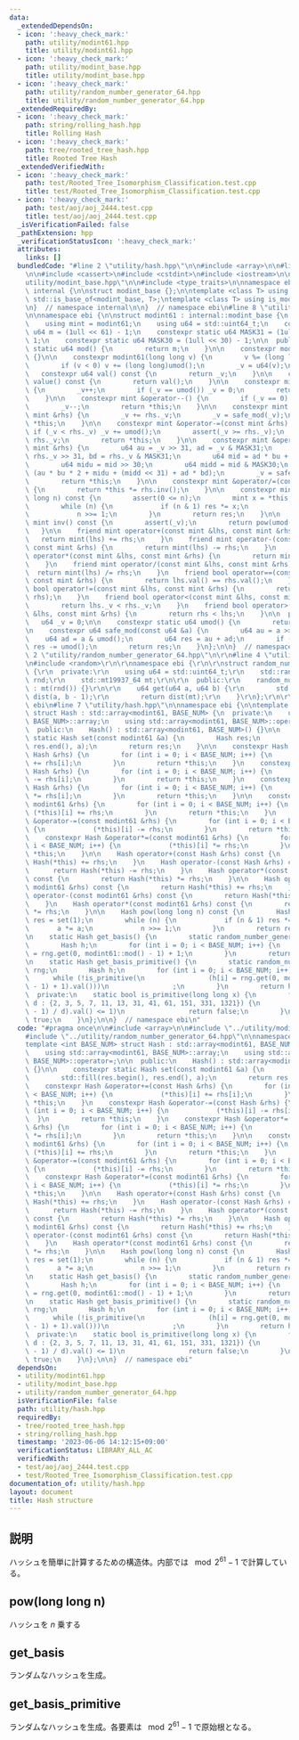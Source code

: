 ```yaml
---
data:
  _extendedDependsOn:
  - icon: ':heavy_check_mark:'
    path: utility/modint61.hpp
    title: utility/modint61.hpp
  - icon: ':heavy_check_mark:'
    path: utility/modint_base.hpp
    title: utility/modint_base.hpp
  - icon: ':heavy_check_mark:'
    path: utility/random_number_generator_64.hpp
    title: utility/random_number_generator_64.hpp
  _extendedRequiredBy:
  - icon: ':heavy_check_mark:'
    path: string/rolling_hash.hpp
    title: Rolling Hash
  - icon: ':heavy_check_mark:'
    path: tree/rooted_tree_hash.hpp
    title: Rooted Tree Hash
  _extendedVerifiedWith:
  - icon: ':heavy_check_mark:'
    path: test/Rooted_Tree_Isomorphism_Classification.test.cpp
    title: test/Rooted_Tree_Isomorphism_Classification.test.cpp
  - icon: ':heavy_check_mark:'
    path: test/aoj/aoj_2444.test.cpp
    title: test/aoj/aoj_2444.test.cpp
  _isVerificationFailed: false
  _pathExtension: hpp
  _verificationStatusIcon: ':heavy_check_mark:'
  attributes:
    links: []
  bundledCode: "#line 2 \"utility/hash.hpp\"\n\n#include <array>\n\n#line 2 \"utility/modint61.hpp\"\
    \n\n#include <cassert>\n#include <cstdint>\n#include <iostream>\n\n#line 2 \"\
    utility/modint_base.hpp\"\n\n#include <type_traits>\n\nnamespace ebi {\n\nnamespace\
    \ internal {\n\nstruct modint_base {};\n\ntemplate <class T> using is_modint =\
    \ std::is_base_of<modint_base, T>;\ntemplate <class T> using is_modint_t = std::enable_if_t<is_modint<T>::value>;\n\
    \n}  // namespace internal\n\n}  // namespace ebi\n#line 8 \"utility/modint61.hpp\"\
    \n\nnamespace ebi {\n\nstruct modint61 : internal::modint_base {\n  private:\n\
    \    using mint = modint61;\n    using u64 = std::uint64_t;\n    constexpr static\
    \ u64 m = (1ull << 61) - 1;\n    constexpr static u64 MASK31 = (1ull << 31) -\
    \ 1;\n    constexpr static u64 MASK30 = (1ull << 30) - 1;\n\n  public:\n    constexpr\
    \ static u64 mod() {\n        return m;\n    }\n\n    constexpr modint61() : _v(0)\
    \ {}\n\n    constexpr modint61(long long v) {\n        v %= (long long)umod();\n\
    \        if (v < 0) v += (long long)umod();\n        _v = u64(v);\n    }\n\n \
    \   constexpr u64 val() const {\n        return _v;\n    }\n\n    constexpr u64\
    \ value() const {\n        return val();\n    }\n\n    constexpr mint &operator++()\
    \ {\n        _v++;\n        if (_v == umod()) _v = 0;\n        return *this;\n\
    \    }\n\n    constexpr mint &operator--() {\n        if (_v == 0) _v = umod();\n\
    \        _v--;\n        return *this;\n    }\n\n    constexpr mint &operator+=(const\
    \ mint &rhs) {\n        _v += rhs._v;\n        _v = safe_mod(_v);\n        return\
    \ *this;\n    }\n\n    constexpr mint &operator-=(const mint &rhs) {\n       \
    \ if (_v < rhs._v) _v += umod();\n        assert(_v >= rhs._v);\n        _v -=\
    \ rhs._v;\n        return *this;\n    }\n\n    constexpr mint &operator*=(const\
    \ mint &rhs) {\n        u64 au = _v >> 31, ad = _v & MASK31;\n        u64 bu =\
    \ rhs._v >> 31, bd = rhs._v & MASK31;\n        u64 mid = ad * bu + au * bd;\n\
    \        u64 midu = mid >> 30;\n        u64 midd = mid & MASK30;\n        _v =\
    \ (au * bu * 2 + midu + (midd << 31) + ad * bd);\n        _v = safe_mod(_v);\n\
    \        return *this;\n    }\n\n    constexpr mint &operator/=(const mint &rhs)\
    \ {\n        return *this *= rhs.inv();\n    }\n\n    constexpr mint pow(long\
    \ long n) const {\n        assert(0 <= n);\n        mint x = *this, res = 1;\n\
    \        while (n) {\n            if (n & 1) res *= x;\n            x *= x;\n\
    \            n >>= 1;\n        }\n        return res;\n    }\n\n    constexpr\
    \ mint inv() const {\n        assert(_v);\n        return pow(umod() - 2);\n \
    \   }\n\n    friend mint operator+(const mint &lhs, const mint &rhs) {\n     \
    \   return mint(lhs) += rhs;\n    }\n    friend mint operator-(const mint &lhs,\
    \ const mint &rhs) {\n        return mint(lhs) -= rhs;\n    }\n    friend mint\
    \ operator*(const mint &lhs, const mint &rhs) {\n        return mint(lhs) *= rhs;\n\
    \    }\n    friend mint operator/(const mint &lhs, const mint &rhs) {\n      \
    \  return mint(lhs) /= rhs;\n    }\n    friend bool operator==(const mint &lhs,\
    \ const mint &rhs) {\n        return lhs.val() == rhs.val();\n    }\n    friend\
    \ bool operator!=(const mint &lhs, const mint &rhs) {\n        return !(lhs ==\
    \ rhs);\n    }\n    friend bool operator<(const mint &lhs, const mint &rhs) {\n\
    \        return lhs._v < rhs._v;\n    }\n    friend bool operator>(const mint\
    \ &lhs, const mint &rhs) {\n        return rhs < lhs;\n    }\n\n  private:\n \
    \   u64 _v = 0;\n\n    constexpr static u64 umod() {\n        return m;\n    }\n\
    \n    constexpr u64 safe_mod(const u64 &a) {\n        u64 au = a >> 61;\n    \
    \    u64 ad = a & umod();\n        u64 res = au + ad;\n        if (res >= umod())\
    \ res -= umod();\n        return res;\n    }\n};\n\n}  // namespace ebi\n#line\
    \ 2 \"utility/random_number_generator_64.hpp\"\n\r\n#line 4 \"utility/random_number_generator_64.hpp\"\
    \n#include <random>\r\n\r\nnamespace ebi {\r\n\r\nstruct random_number_generator_64\
    \ {\r\n  private:\r\n    using u64 = std::uint64_t;\r\n    std::random_device\
    \ rnd;\r\n    std::mt19937_64 mt;\r\n\r\n  public:\r\n    random_number_generator_64()\
    \ : mt(rnd()) {}\r\n\r\n    u64 get(u64 a, u64 b) {\r\n        std::uniform_int_distribution<u64>\
    \ dist(a, b - 1);\r\n        return dist(mt);\r\n    }\r\n};\r\n\r\n}  // namespace\
    \ ebi\n#line 7 \"utility/hash.hpp\"\n\nnamespace ebi {\n\ntemplate <int BASE_NUM>\
    \ struct Hash : std::array<modint61, BASE_NUM> {\n  private:\n    using std::array<modint61,\
    \ BASE_NUM>::array;\n    using std::array<modint61, BASE_NUM>::operator=;\n\n\
    \  public:\n    Hash() : std::array<modint61, BASE_NUM>() {}\n\n    constexpr\
    \ static Hash set(const modint61 &a) {\n        Hash res;\n        std::fill(res.begin(),\
    \ res.end(), a);\n        return res;\n    }\n\n    constexpr Hash &operator+=(const\
    \ Hash &rhs) {\n        for (int i = 0; i < BASE_NUM; i++) {\n            (*this)[i]\
    \ += rhs[i];\n        }\n        return *this;\n    }\n    constexpr Hash &operator-=(const\
    \ Hash &rhs) {\n        for (int i = 0; i < BASE_NUM; i++) {\n            (*this)[i]\
    \ -= rhs[i];\n        }\n        return *this;\n    }\n    constexpr Hash &operator*=(const\
    \ Hash &rhs) {\n        for (int i = 0; i < BASE_NUM; i++) {\n            (*this)[i]\
    \ *= rhs[i];\n        }\n        return *this;\n    }\n\n    constexpr Hash &operator+=(const\
    \ modint61 &rhs) {\n        for (int i = 0; i < BASE_NUM; i++) {\n           \
    \ (*this)[i] += rhs;\n        }\n        return *this;\n    }\n    constexpr Hash\
    \ &operator-=(const modint61 &rhs) {\n        for (int i = 0; i < BASE_NUM; i++)\
    \ {\n            (*this)[i] -= rhs;\n        }\n        return *this;\n    }\n\
    \    constexpr Hash &operator*=(const modint61 &rhs) {\n        for (int i = 0;\
    \ i < BASE_NUM; i++) {\n            (*this)[i] *= rhs;\n        }\n        return\
    \ *this;\n    }\n\n    Hash operator+(const Hash &rhs) const {\n        return\
    \ Hash(*this) += rhs;\n    }\n    Hash operator-(const Hash &rhs) const {\n  \
    \      return Hash(*this) -= rhs;\n    }\n    Hash operator*(const Hash &rhs)\
    \ const {\n        return Hash(*this) *= rhs;\n    }\n\n    Hash operator+(const\
    \ modint61 &rhs) const {\n        return Hash(*this) += rhs;\n    }\n    Hash\
    \ operator-(const modint61 &rhs) const {\n        return Hash(*this) -= rhs;\n\
    \    }\n    Hash operator*(const modint61 &rhs) const {\n        return Hash(*this)\
    \ *= rhs;\n    }\n\n    Hash pow(long long n) const {\n        Hash a = *this,\
    \ res = set(1);\n        while (n) {\n            if (n & 1) res *= a;\n     \
    \       a *= a;\n            n >>= 1;\n        }\n        return res;\n    }\n\
    \n    static Hash get_basis() {\n        static random_number_generator_64 rng;\n\
    \        Hash h;\n        for (int i = 0; i < BASE_NUM; i++) {\n            h[i]\
    \ = rng.get(0, modint61::mod() - 1) + 1;\n        }\n        return h;\n    }\n\
    \n    static Hash get_basis_primitive() {\n        static random_number_generator_64\
    \ rng;\n        Hash h;\n        for (int i = 0; i < BASE_NUM; i++) {\n      \
    \      while (!is_primitive(\n                (h[i] = rng.get(0, modint61::mod()\
    \ - 1) + 1).val()))\n                ;\n        }\n        return h;\n    }\n\n\
    \  private:\n    static bool is_primitive(long long x) {\n        for (long long\
    \ d : {2, 3, 5, 7, 11, 13, 31, 41, 61, 151, 331, 1321}) {\n            if (modint61(x).pow((modint61::mod()\
    \ - 1) / d).val() <= 1)\n                return false;\n        }\n        return\
    \ true;\n    }\n};\n\n}  // namespace ebi\n"
  code: "#pragma once\n\n#include <array>\n\n#include \"../utility/modint61.hpp\"\n\
    #include \"../utility/random_number_generator_64.hpp\"\n\nnamespace ebi {\n\n\
    template <int BASE_NUM> struct Hash : std::array<modint61, BASE_NUM> {\n  private:\n\
    \    using std::array<modint61, BASE_NUM>::array;\n    using std::array<modint61,\
    \ BASE_NUM>::operator=;\n\n  public:\n    Hash() : std::array<modint61, BASE_NUM>()\
    \ {}\n\n    constexpr static Hash set(const modint61 &a) {\n        Hash res;\n\
    \        std::fill(res.begin(), res.end(), a);\n        return res;\n    }\n\n\
    \    constexpr Hash &operator+=(const Hash &rhs) {\n        for (int i = 0; i\
    \ < BASE_NUM; i++) {\n            (*this)[i] += rhs[i];\n        }\n        return\
    \ *this;\n    }\n    constexpr Hash &operator-=(const Hash &rhs) {\n        for\
    \ (int i = 0; i < BASE_NUM; i++) {\n            (*this)[i] -= rhs[i];\n      \
    \  }\n        return *this;\n    }\n    constexpr Hash &operator*=(const Hash\
    \ &rhs) {\n        for (int i = 0; i < BASE_NUM; i++) {\n            (*this)[i]\
    \ *= rhs[i];\n        }\n        return *this;\n    }\n\n    constexpr Hash &operator+=(const\
    \ modint61 &rhs) {\n        for (int i = 0; i < BASE_NUM; i++) {\n           \
    \ (*this)[i] += rhs;\n        }\n        return *this;\n    }\n    constexpr Hash\
    \ &operator-=(const modint61 &rhs) {\n        for (int i = 0; i < BASE_NUM; i++)\
    \ {\n            (*this)[i] -= rhs;\n        }\n        return *this;\n    }\n\
    \    constexpr Hash &operator*=(const modint61 &rhs) {\n        for (int i = 0;\
    \ i < BASE_NUM; i++) {\n            (*this)[i] *= rhs;\n        }\n        return\
    \ *this;\n    }\n\n    Hash operator+(const Hash &rhs) const {\n        return\
    \ Hash(*this) += rhs;\n    }\n    Hash operator-(const Hash &rhs) const {\n  \
    \      return Hash(*this) -= rhs;\n    }\n    Hash operator*(const Hash &rhs)\
    \ const {\n        return Hash(*this) *= rhs;\n    }\n\n    Hash operator+(const\
    \ modint61 &rhs) const {\n        return Hash(*this) += rhs;\n    }\n    Hash\
    \ operator-(const modint61 &rhs) const {\n        return Hash(*this) -= rhs;\n\
    \    }\n    Hash operator*(const modint61 &rhs) const {\n        return Hash(*this)\
    \ *= rhs;\n    }\n\n    Hash pow(long long n) const {\n        Hash a = *this,\
    \ res = set(1);\n        while (n) {\n            if (n & 1) res *= a;\n     \
    \       a *= a;\n            n >>= 1;\n        }\n        return res;\n    }\n\
    \n    static Hash get_basis() {\n        static random_number_generator_64 rng;\n\
    \        Hash h;\n        for (int i = 0; i < BASE_NUM; i++) {\n            h[i]\
    \ = rng.get(0, modint61::mod() - 1) + 1;\n        }\n        return h;\n    }\n\
    \n    static Hash get_basis_primitive() {\n        static random_number_generator_64\
    \ rng;\n        Hash h;\n        for (int i = 0; i < BASE_NUM; i++) {\n      \
    \      while (!is_primitive(\n                (h[i] = rng.get(0, modint61::mod()\
    \ - 1) + 1).val()))\n                ;\n        }\n        return h;\n    }\n\n\
    \  private:\n    static bool is_primitive(long long x) {\n        for (long long\
    \ d : {2, 3, 5, 7, 11, 13, 31, 41, 61, 151, 331, 1321}) {\n            if (modint61(x).pow((modint61::mod()\
    \ - 1) / d).val() <= 1)\n                return false;\n        }\n        return\
    \ true;\n    }\n};\n\n}  // namespace ebi"
  dependsOn:
  - utility/modint61.hpp
  - utility/modint_base.hpp
  - utility/random_number_generator_64.hpp
  isVerificationFile: false
  path: utility/hash.hpp
  requiredBy:
  - tree/rooted_tree_hash.hpp
  - string/rolling_hash.hpp
  timestamp: '2023-06-06 14:12:15+09:00'
  verificationStatus: LIBRARY_ALL_AC
  verifiedWith:
  - test/aoj/aoj_2444.test.cpp
  - test/Rooted_Tree_Isomorphism_Classification.test.cpp
documentation_of: utility/hash.hpp
layout: document
title: Hash structure
---
```


## 説明

ハッシュを簡単に計算するための構造体。内部では $\mod 2^{61} - 1$ で計算している。

## pow(long long n)

ハッシュを $n$ 乗する

## get_basis

ランダムなハッシュを生成。

## get_basis_primitive

ランダムなハッシュを生成。各要素は $\mod 2^{61} - 1$ で原始根となる。